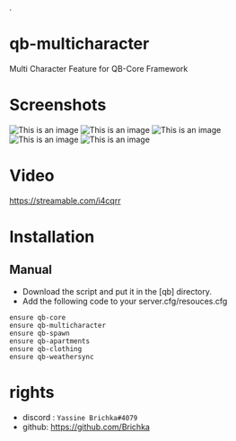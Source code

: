 .
# qb-multicharacter
Multi Character Feature for QB-Core Framework

# Screenshots
![This is an image](https://i.imgur.com/LdveJIK.png)
![This is an image](https://i.imgur.com/CcPlDp4.png)
![This is an image](https://i.imgur.com/JdmTdS3.png)
![This is an image](https://i.imgur.com/5OYnYIN.png)
![This is an image](https://i.imgur.com/n3aIkKa.png)

# Video
https://streamable.com/i4cqrr

# Installation
## Manual
- Download the script and put it in the [qb] directory.
- Add the following code to your server.cfg/resouces.cfg
```
ensure qb-core
ensure qb-multicharacter
ensure qb-spawn
ensure qb-apartments
ensure qb-clothing
ensure qb-weathersync
```
# rights 
- discord : 
```Yassine Brichka#4079```
- github: https://github.com/Brichka 





